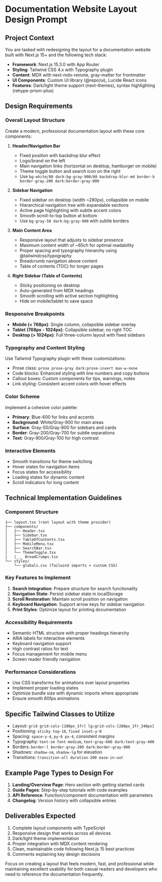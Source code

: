 # Documentation Website Layout Design Prompt

## Project Context

You are tasked with redesigning the layout for a documentation website built with Next.js 15+ and the following tech stack:

- **Framework**: Next.js 15.3.0 with App Router
- **Styling**: Tailwind CSS 4.x with Typography plugin
- **Content**: MDX with next-mdx-remote, gray-matter for frontmatter
- **UI Components**: Custom UI library (@repo/ui), Lucide React icons
- **Features**: Dark/light theme support (next-themes), syntax highlighting (rehype-prism-plus)

## Design Requirements

### Overall Layout Structure

Create a modern, professional documentation layout with these core components:

1. **Header/Navigation Bar**
   - Fixed position with backdrop blur effect
   - Logo/brand on the left
   - Main navigation links (horizontal on desktop, hamburger on mobile)
   - Theme toggle button and search icon on the right
   - Use `bg-white/80 dark:bg-gray-900/80 backdrop-blur-md border-b border-gray-200 dark:border-gray-800`

2. **Sidebar Navigation**
   - Fixed sidebar on desktop (width ~280px), collapsible on mobile
   - Hierarchical navigation tree with expandable sections
   - Active page highlighting with subtle accent colors
   - Smooth scroll-to-top button at bottom
   - Use `bg-gray-50 dark:bg-gray-900` with subtle borders

3. **Main Content Area**
   - Responsive layout that adjusts to sidebar presence
   - Maximum content width of ~65ch for optimal readability
   - Proper spacing and typography hierarchy using @tailwindcss/typography
   - Breadcrumb navigation above content
   - Table of contents (TOC) for longer pages

4. **Right Sidebar (Table of Contents)**
   - Sticky positioning on desktop
   - Auto-generated from MDX headings
   - Smooth scrolling with active section highlighting
   - Hide on mobile/tablet to save space

### Responsive Breakpoints

- **Mobile (< 768px)**: Single column, collapsible sidebar overlay
- **Tablet (768px - 1024px)**: Collapsible sidebar, no right TOC
- **Desktop (> 1024px)**: Full three-column layout with fixed sidebars

### Typography and Content Styling

Use Tailwind Typography plugin with these customizations:

- Prose class: `prose prose-gray dark:prose-invert max-w-none`
- Code blocks: Enhanced styling with line numbers and copy buttons
- Callout boxes: Custom components for tips, warnings, notes
- Link styling: Consistent accent colors with hover effects

### Color Scheme

Implement a cohesive color palette:

- **Primary**: Blue-600 for links and accents
- **Background**: White/Gray-900 for main areas
- **Surface**: Gray-50/Gray-800 for sidebars and cards
- **Border**: Gray-200/Gray-700 for subtle separations
- **Text**: Gray-900/Gray-100 for high contrast

### Interactive Elements

- Smooth transitions for theme switching
- Hover states for navigation items
- Focus states for accessibility
- Loading states for dynamic content
- Scroll indicators for long content

## Technical Implementation Guidelines

### Component Structure

```
├── layout.tsx (root layout with theme provider)
├── components/
│   ├── Header.tsx
│   ├── Sidebar.tsx
│   ├── TableOfContents.tsx
│   ├── MobileMenu.tsx
│   ├── SearchBar.tsx
│   └── ThemeToggle.tsx
|   |___ BreadCrumps.tsx
└── styles/
    └── globals.css (Tailwind imports + custom CSS)
```

### Key Features to Implement

1. **Search Integration**: Prepare structure for search functionality
2. **Navigation State**: Persist sidebar state in localStorage
3. **Scroll Restoration**: Maintain scroll position on navigation
4. **Keyboard Navigation**: Support arrow keys for sidebar navigation
5. **Print Styles**: Optimize layout for printing documentation

### Accessibility Requirements

- Semantic HTML structure with proper headings hierarchy
- ARIA labels for interactive elements
- Keyboard navigation support
- High contrast ratios for text
- Focus management for mobile menu
- Screen reader friendly navigation

### Performance Considerations

- Use CSS transforms for animations over layout properties
- Implement proper loading states
- Optimize bundle size with dynamic imports where appropriate
- Ensure smooth 60fps animations

## Specific Tailwind Classes to Utilize

- Layout: `grid grid-cols-[280px_1fr] lg:grid-cols-[280px_1fr_240px]`
- Positioning: `sticky top-16`, `fixed inset-y-0`
- Spacing: `space-y-4`, `py-6 px-4`, consistent margins
- Typography: `text-sm font-medium`, `text-gray-600 dark:text-gray-400`
- Borders: `border-l border-gray-200 dark:border-gray-800`
- Shadows: `shadow-sm`, `shadow-lg` for elevation
- Transitions: `transition-all duration-200 ease-in-out`

## Example Page Types to Design For

1. **Landing/Overview Page**: Hero section with getting started cards
2. **Guide Pages**: Step-by-step tutorials with code examples
3. **API Reference**: Function/component documentation with parameters
4. **Changelog**: Version history with collapsible entries

## Deliverables Expected

1. Complete layout components with TypeScript
2. Responsive design that works across all devices
3. Dark/light theme implementation
4. Proper integration with MDX content rendering
5. Clean, maintainable code following Next.js 15 best practices
6. Comments explaining key design decisions

Focus on creating a layout that feels modern, fast, and professional while maintaining excellent usability for both casual readers and developers who need to reference the documentation frequently.
